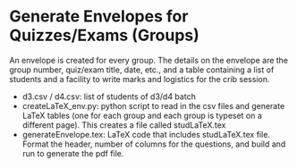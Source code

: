 # Generate Envelopes for Quizzes/Exams (Groups)
An envelope is created for every group. The details on the envelope are the group number, quiz/exam title, date, etc., and a table containing a list of students and a facility to write marks and logistics for the crib session. 

* d3.csv / d4.csv: list of students of d3/d4 batch
* createLaTeX_env.py: python script to read in the csv files and generate LaTeX tables (one for each group and each group is typeset on a different page). This creates a file called studLaTeX.tex
* generateEnvelope.tex: LaTeX code that includes studLaTeX.tex file. Format the header, number of columns for the questions, and build and run to generate the pdf file.
